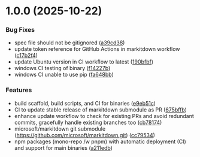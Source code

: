 # 1.0.0 (2025-10-22)


### Bug Fixes

* spec file should not be gitignored ([a39cd38](https://github.com/mote-software/markitdown-binaries/commit/a39cd38bcc8dee5cb0c721dcabccf8da0f95908a))
* update token reference for GitHub Actions in markitdown workflow ([c17b2f4](https://github.com/mote-software/markitdown-binaries/commit/c17b2f4c10362c4e1da87b749e07ce6698536d50))
* update Ubuntu version in CI workflow to latest ([190bfbf](https://github.com/mote-software/markitdown-binaries/commit/190bfbf95ac0553b110218719396597ebc5e6efd))
* windows CI testing of binary ([f14227b](https://github.com/mote-software/markitdown-binaries/commit/f14227bd6faabd060edd201836921227114dcf6a))
* windows CI unable to use pip ([fa648bb](https://github.com/mote-software/markitdown-binaries/commit/fa648bba52458528aa0194c04df36575ac1aa1c2))


### Features

* build scaffold, build scripts, and CI for binaries ([e9eb51c](https://github.com/mote-software/markitdown-binaries/commit/e9eb51c51a23cc188617af590aa0ba5f9a4a5011))
* CI to update stable release of markitdown submodule as PR ([675bffb](https://github.com/mote-software/markitdown-binaries/commit/675bffbe78569d3cf7bcee1e4844d3b932aa0910))
* enhance update workflow to check for existing PRs and avoid redundant commits, gracefully handle existing branches too ([cb78174](https://github.com/mote-software/markitdown-binaries/commit/cb781745ccb0da47e3cb335678d9b0525e50566c))
* microsoft/markitdown git submodule (https://github.com/microsoft/markitdown.git) ([cc79534](https://github.com/mote-software/markitdown-binaries/commit/cc795345cda042edc8355e26c2a81007a363b817))
* npm packages (mono-repo /w pnpm) with automatic deployment (CI) and support for main binaries ([a211edb](https://github.com/mote-software/markitdown-binaries/commit/a211edbc4b8a514bacfcc1fc735b212dfd25381b))
